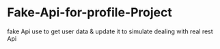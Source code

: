 # Fake-Api-for-profile-Project
fake Api use to get user data &amp; update it  to simulate dealing with real rest Api 
